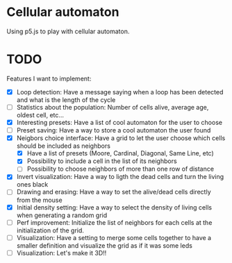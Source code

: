 # Cellular automaton

Using p5.js to play with cellular automaton.

# TODO
Features I want to implement:

 - [X] Loop detection: Have a message saying when a loop has been detected and what is the length of the cycle
 - [ ] Statistics about the population: Number of cells alive, average age, oldest cell, etc...
 - [X] Interesting presets: Have a list of cool automaton for the user to choose
 - [ ] Preset saving: Have a way to store a cool automaton the user found
 - [X] Neigbors choice interface: Have a grid to let the user choose which cells should be included as neighbors
    - [X] Have a list of presets (Moore, Cardinal, Diagonal, Same Line, etc)
    - [X] Possibility to include a cell in the list of its neighbors
    - [ ] Possibility to choose neighbors of more than one row of distance
 - [X] Invert visualization: Have a way to ligth the dead cells and turn the living ones black
 - [ ] Drawing and erasing: Have a way to set the alive/dead cells directly from the mouse
 - [X] Initial density setting: Have a way to select the density of living cells when generating a random grid
 - [ ] Perf improvement: Initialize the list of neighbors for each cells at the initialization of the grid.
 - [ ] Visualization: Have a setting to merge some cells together to have a smaller definition and visualize the grid as if it was some leds
 - [ ] Visualization: Let's make it 3D!!
